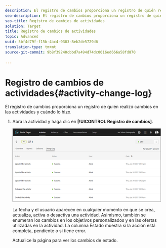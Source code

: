 ```yaml
---
description: El registro de cambios proporciona un registro de quién realizó cambios en las actividades y cuándo lo hizo.
seo-description: El registro de cambios proporciona un registro de quién realizó cambios en las actividades y cuándo lo hizo.
seo-title: Registro de cambios de actividades
solution: Target
title: Registro de cambios de actividades
topic: Advanced
uuid: 5bf4d79f-f15b-4ac4-9303-8eb2de5729d6
translation-type: tm+mt
source-git-commit: 9b8f39240cbbd7a494d74dc0016ed666a58fd870

---
```



# Registro de cambios de actividades{#activity-change-log}

El registro de cambios proporciona un registro de quién realizó cambios en las actividades y cuándo lo hizo.

1. Abra la actividad y haga clic en **[!UICONTROL Registro de cambios]**.

   ![](assets/change_log.png)

   La fecha y el usuario aparecen en cualquier momento en que se crea, actualiza, activa o desactiva una actividad. Asimismo, también se enumeran los cambios en los objetivos personalizados y en las ofertas utilizadas en la actividad. La columna Estado muestra si la acción está completa, pendiente o si tiene error.

   Actualice la página para ver los cambios de estado.
